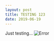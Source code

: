 ```yaml
---
layout: post
title: TESTING 123
date: 2019-06-19
---
```


Just testing...
![Error](CathedralRock.png "Cathedral Rock")
